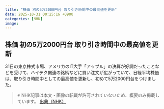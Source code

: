 ```yaml
---
title: "株価 初の5万2000円台 取り引き時間中の最高値を更新"
date: 2025-10-31 00:25:16 +0900
categories: [NHK]
image: 
---
```

## 株価 初の5万2000円台 取り引き時間中の最高値を更新

31日の東京株式市場、アメリカのIT大手「アップル」の決算が好調だったことなどを受けて、ハイテク関連の銘柄などに買い注文が広がっていて、日経平均株価は、取り引き時間中としての最高値を更新し、初めて5万2000円台をつけました。

> ※ NHK記事は本文・画像の転載が許可されていないため、概要のみ掲載しています。
[出典（NHK）](http://www3.nhk.or.jp/news/html/20251031/k10014964141000.html)
